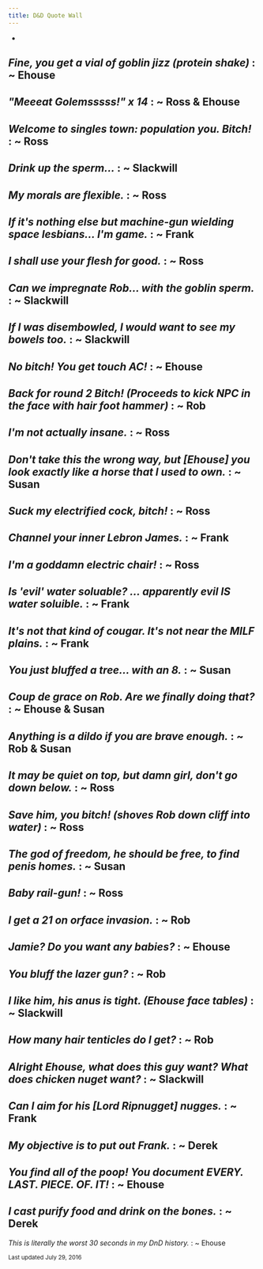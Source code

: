 ```yaml
---
title: D&D Quote Wall
---
```


- 
_Fine, you get a vial of goblin jizz (protein shake)_
   : ~ Ehouse
- 
_"Meeeat Golemsssss!" x 14_
   : ~ Ross & Ehouse
- 
_Welcome to singles town: population you. Bitch!_
   : ~ Ross
- 
_Drink up the sperm..._
   : ~ Slackwill
- 
_My morals are flexible._
   : ~ Ross
- 
_If it's nothing else but machine-gun wielding space lesbians... I'm game._
   : ~ Frank
- 
_I shall use your flesh for good._
   : ~ Ross
- 
_Can we impregnate Rob... with the goblin sperm._
   : ~ Slackwill
- 
_If I was disembowled, I would want to see my bowels too._
   : ~ Slackwill
- 
_No bitch! You get touch AC!_
   : ~ Ehouse
- 
_Back for round 2 Bitch! (Proceeds to kick NPC in the face with hair foot hammer)_
   : ~ Rob
- 
_I'm not actually insane._
   : ~ Ross
- 
_Don't take this the wrong way, but [Ehouse] you look exactly like a horse that I used to own._
   : ~ Susan
- 
_Suck my electrified cock, bitch!_
   : ~ Ross
- 
_Channel your inner Lebron James._
   : ~ Frank
- 
_I'm a goddamn electric chair!_
   : ~ Ross
- 
_Is 'evil' water soluable? ... apparently evil IS water soluible._
   : ~ Frank
- 
_It's not that kind of cougar. It's not near the MILF plains._
   : ~ Frank
- 
_You just bluffed a tree... with an 8._
   : ~ Susan
- 
_Coup de grace on Rob. Are we finally doing that?_
   : ~ Ehouse & Susan
- 
_Anything is a dildo if you are brave enough._
   : ~ Rob & Susan
- 
_It may be quiet on top, but damn girl, don't go down below._
   : ~ Ross
- 
_Save him, you bitch! (shoves Rob down cliff into water)_
   : ~ Ross
- 
_The god of freedom, he should be free, to find penis homes._
   : ~ Susan
- 
_Baby rail-gun!_
   : ~ Ross
- 
_I get a 21 on orface invasion._
   : ~ Rob
- 
_Jamie? Do you want any babies?_
   : ~ Ehouse
- 
_You **bluff** the lazer gun?_
   : ~ Rob
- 
_I like him, his anus is tight. (Ehouse face tables)_
   : ~ Slackwill
- 
_How many hair tenticles do I get?_
   : ~ Rob
- 
_Alright Ehouse, what does this guy want? What does chicken nuget want?_
   : ~ Slackwill
- 
_Can I aim for his [Lord Ripnugget] nugges._
   : ~ Frank
- 
_My objective is to put out Frank._
   : ~ Derek
- 
_You find all of the poop! You document EVERY. LAST. PIECE. OF. IT!_
   : ~ Ehouse
- 
_I cast purify food and drink on the bones._
   : ~ Derek
- 
_This is literally the worst 30 seconds in my DnD history._
   : ~ Ehouse

<sub>Last updated July 29, 2016</sub>
